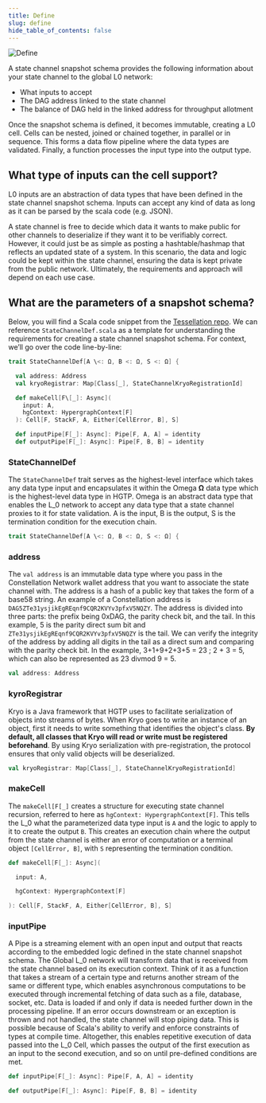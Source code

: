 ```yaml
---
title: Define
slug: define
hide_table_of_contents: false
---
```


![Define](/img/statechannels/dataflow.png)

<intro-end />

A state channel snapshot schema provides the following information about your state channel to the global L0 network:

- What inputs to accept
- The DAG address linked to the state channel
- The balance of DAG held in the linked address for throughput allotment

Once the snapshot schema is defined, it becomes immutable, creating a L0 cell. Cells can be nested, joined or chained together, in parallel or in sequence. This forms a data flow pipeline where the data types are validated. Finally, a function processes the input type into the output type.

## What type of inputs can the cell support?

L0 inputs are an abstraction of data types that have been defined in the state channel snapshot schema. Inputs can accept any kind of data as long as it can be parsed by the scala code (e.g. JSON). 

A state channel is free to decide which data it wants to make public for other channels to deserialize if they want it to be verifiably correct. However, it could just be as simple as posting a hashtable/hashmap that reflects an updated state of a system. In this scenario, the data and logic could be kept within the state channel, ensuring the data is kept private from the public network. Ultimately, the requirements and approach will depend on each use case.

## What are the parameters of a snapshot schema?

Below, you will find a Scala code snippet from the [Tessellation repo](https://www.notion.so/https-elk-finance-db740420371a47d89f4422e632f2bf31). We can reference `StateChannelDef.scala` as a template for understanding the requirements for creating a state channel snapshot schema. For context, we’ll go over the code line-by-line:

```scala
trait StateChannelDef[A \<: Ω, B <: Ω, S <: Ω] {

  val address: Address
  val kryoRegistrar: Map[Class[_], StateChannelKryoRegistrationId]

  def makeCell[F\[_]: Async](
    input: A,
    hgContext: HypergraphContext[F]
  ): Cell[F, StackF, A, Either[CellError, B], S]

  def inputPipe[F[_]: Async]: Pipe[F, A, A] = identity
  def outputPipe[F[_]: Async]: Pipe[F, B, B] = identity
```

### StateChannelDef

The `StateChannelDef` trait serves as the highest-level interface which takes any data type input and encapsulates it within the Omega **Ω** data type which is the highest-level data type in HGTP. Omega is an abstract data type that enables the L_0 network to accept any data type that a state channel proxies to it for state validation. A is the input, B is the output, S is the termination condition for the execution chain.

```scala
trait StateChannelDef[A \<: Ω, B <: Ω, S <: Ω] {
```

### address

The `val address` is an immutable data type where you pass in the Constellation Network wallet address that you want to associate the state channel with. The address is a hash of a public key that takes the form of a base58 string. An example of a Constellation address is `DAG5ZTe31ysjikEgREqnf9CQR2KVYv3pfxV5NQZY`. The address is divided into three parts: the prefix being 0xDAG, the parity check bit, and the tail. In this example, 5 is the parity direct sum bit and `ZTe31ysjikEgREqnf9CQR2KVYv3pfxV5NQZY` is the tail. We can verify the integrity of the address by adding all digits in the tail as a direct sum and comparing with the parity check bit. In the example, 3+1+9+2+3+5 = 23 ; 2 + 3 = 5, which can also be represented as 23 divmod 9 = 5.

```scala
val address: Address
```

### kyroRegistrar

Kryo is a Java framework that HGTP uses to facilitate serialization of objects into streams of bytes. When Kryo goes to write an instance of an object, first it needs to write something that identifies the object's class. **By default, all classes that Kryo will read or write must be registered beforehand**. By using Kryo serialization with pre-registration, the protocol ensures that only valid objects will be deserialized.

```scala
val kryoRegistrar: Map[Class[_], StateChannelKryoRegistrationId]
```

### makeCell

The `makeCell[F[_]` creates a structure for executing state channel recursion, referred to here as `hgContext: HypergraphContext[F]`. This tells the L_0 what the parameterized data type input is `A` and the logic to apply to it to create the output `B`. This creates an execution chain where the output from the state channel is either an error of computation or a terminal object `[CellError, B]`, with `S` representing the termination condition.

```scala
def makeCell[F[_]: Async](

  input: A,

  hgContext: HypergraphContext[F]

): Cell[F, StackF, A, Either[CellError, B], S]
```

### inputPipe

A Pipe is a streaming element with an open input and output that reacts according to the embedded logic defined in the state channel snapshot schema. The Global L_0 network will transform data that is received from the state channel based on its execution context. Think of it as a function that takes a stream of a certain type and returns another stream of the same or different type, which enables asynchronous computations to be executed through incremental fetching of data such as a file, database, socket, etc. Data is loaded if and only if data is needed further down in the processing pipeline. If an error occurs downstream or an exception is thrown and not handled, the state channel will stop piping data. This is possible because of Scala's ability to verify and enforce constraints of types at compile time. Altogether, this enables repetitive execution of data passed into the L_0 Cell, which passes the output of the first execution as an input to the second execution, and so on until pre-defined conditions are met.

```scala
def inputPipe[F[_]: Async]: Pipe[F, A, A] = identity

def outputPipe[F[_]: Async]: Pipe[F, B, B] = identity
```